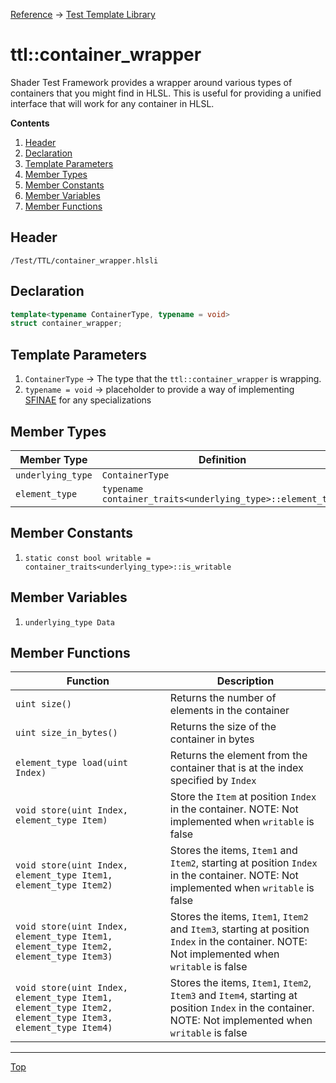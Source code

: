 [Reference](../ShaderTestFramework.md) -> [Test Template Library](./TTL.md)

# ttl::container_wrapper

Shader Test Framework provides a wrapper around various types of containers that you might find in HLSL. This is useful for providing a unified interface that will work for any container in HLSL.

**Contents**
1. [Header](#header)
2. [Declaration](#declaration)
3. [Template Parameters](#template-parameters)
4. [Member Types](#member-types)
5. [Member Constants](#member-constants)
6. [Member Variables](#member-variables)
7. [Member Functions](#member-functions)

## Header

`/Test/TTL/container_wrapper.hlsli`

## Declaration

```c++
template<typename ContainerType, typename = void>
struct container_wrapper;
```

## Template Parameters

1. `ContainerType` -> The type that the `ttl::container_wrapper` is wrapping.
2. `typename = void` -> placeholder to provide a way of implementing [SFINAE](https://www.cppstories.com/2016/02/notes-on-c-sfinae/) for any specializations

## Member Types

| Member Type | Definition |
|-------------|------------|
|`underlying_type`| `ContainerType`|
| `element_type` | `typename container_traits<underlying_type>::element_type`|

## Member Constants

1. `static const bool writable = container_traits<underlying_type>::is_writable`

## Member Variables

1. `underlying_type Data`

## Member Functions

| Function | Description |
|---------------|-------------|
| `uint size()` | Returns the number of elements in the container |
| `uint size_in_bytes()` | Returns the size of the container in bytes |
| `element_type load(uint Index)` | Returns the element from the container that is at the index specified by `Index` |
| `void store(uint Index, element_type Item)` | Store the `Item` at position `Index` in the container. NOTE: Not implemented when `writable` is false |
| `void store(uint Index, element_type Item1, element_type Item2)` | Stores the items, `Item1` and `Item2`, starting at position `Index` in the container. NOTE: Not implemented when `writable` is false |
| `void store(uint Index, element_type Item1, element_type Item2, element_type Item3)` | Stores the items, `Item1`, `Item2` and `Item3`, starting at position `Index` in the container. NOTE: Not implemented when `writable` is false |
| `void store(uint Index, element_type Item1, element_type Item2, element_type Item3, element_type Item4)` | Stores the items, `Item1`, `Item2`, `Item3` and `Item4`, starting at position `Index` in the container. NOTE: Not implemented when `writable` is false |

---

[Top](#ttlcontainer_wrapper)
